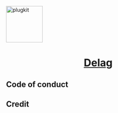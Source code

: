 <a href="#" target="_blank" rel="noopener noreferrer">
<img width="100" src="https://user-images.githubusercontent.com/45007226/239313447-b995f2bd-445f-4f63-8a9c-3fe51646e6a7.png" alt="plugkit" /></a>

<p align="center">
  <h1 align="center">
    <a href="https://delag.deskbtm.com" target="_blank" rel="noopener noreferrer">
      Delag
    </a>
  </h1>
</p>

## Code of conduct

## Credit
